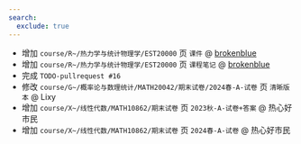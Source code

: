 ```yaml
---
search:
  exclude: true
---
```


- 增加 `course/R~/热力学与统计物理学/EST20000` 页 `课件` @ [brokenblue](../../../../contributor/brokenblue.md)
- 增加 `course/R~/热力学与统计物理学/EST20000` 页 `课程笔记` @ [brokenblue](../../../../contributor/brokenblue.md)
- 完成 `TODO-pullrequest #16`
- 修改 `course/G~/概率论与数理统计/MATH20042/期末试卷/2024春-A-试卷` 页 `清晰版本` @ Lixy
- 增加 `course/X~/线性代数/MATH10862/期末试卷` 页 `2023秋-A-试卷+答案` @ 热心好市民
- 增加 `course/X~/线性代数/MATH10862/期末试卷` 页 `2024春-A-试卷` @ 热心好市民